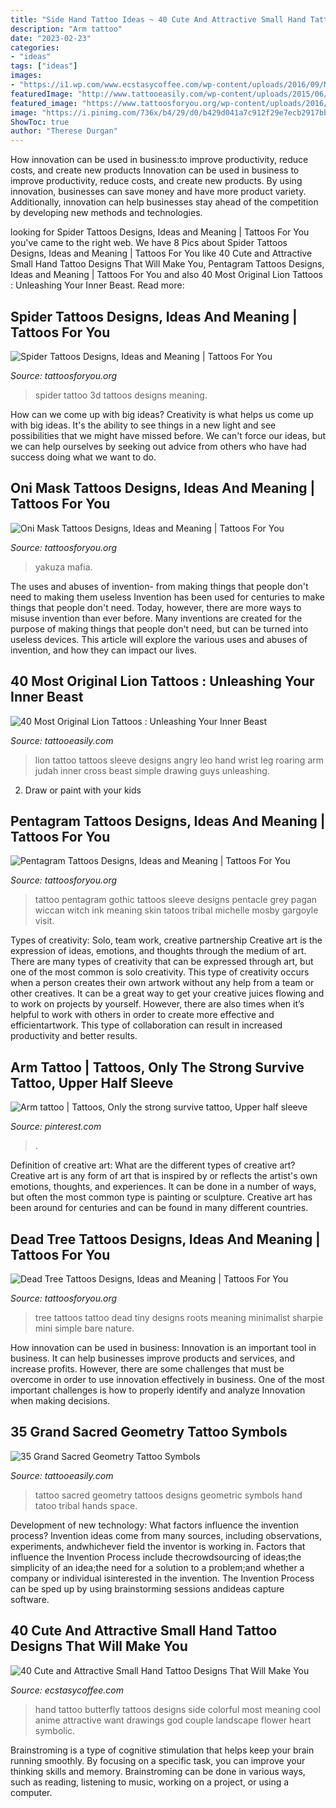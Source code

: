 ```yaml
---
title: "Side Hand Tattoo Ideas ~ 40 Cute And Attractive Small Hand Tattoo Designs That Will Make You"
description: "Arm tattoo"
date: "2023-02-23"
categories:
- "ideas"
tags: ["ideas"]
images:
- "https://i1.wp.com/www.ecstasycoffee.com/wp-content/uploads/2016/09/Most-women-opt-for-butterfly-tattoos-because-of-its-cute-shape-and-symbolic-meaning..jpg"
featuredImage: "http://www.tattooeasily.com/wp-content/uploads/2015/06/sacred-geometry-tattoo-38.jpg"
featured_image: "https://www.tattoosforyou.org/wp-content/uploads/2016/03/Oni-Mask-Tattoo-Chest.jpg"
image: "https://i.pinimg.com/736x/b4/29/d0/b429d041a7c912f29e7ecb2917bbb3f4.jpg"
ShowToc: true
author: "Therese Durgan"
---
```



How innovation can be used in business:to improve productivity, reduce costs, and create new products
Innovation can be used in business to improve productivity, reduce costs, and create new products. By using innovation, businesses can save money and have more product variety. Additionally, innovation can help businesses stay ahead of the competition by developing new methods and technologies.

	

		
looking for Spider Tattoos Designs, Ideas and Meaning | Tattoos For You you've came to the right web. We have 8 Pics about Spider Tattoos Designs, Ideas and Meaning | Tattoos For You like 40 Cute and Attractive Small Hand Tattoo Designs That Will Make You, Pentagram Tattoos Designs, Ideas and Meaning | Tattoos For You and also 40 Most Original Lion Tattoos : Unleashing Your Inner Beast. Read more:
		
    
## Spider Tattoos Designs, Ideas And Meaning | Tattoos For You

<img loading=lazy src="http://www.tattoosforyou.org/wp-content/uploads/2013/11/Spider-Tattoo-3D-768x1024.jpg" onerror="this.onerror=null;this.src='https://tse4.mm.bing.net/th?id=OIP.4DLYgCHISR1ay4zcRz5gMwHaJ4&amp;pid=15.1';" alt="Spider Tattoos Designs, Ideas and Meaning | Tattoos For You">

_Source: tattoosforyou.org_

>spider tattoo 3d tattoos designs meaning. 

	

How can we come up with big ideas?
Creativity is what helps us come up with big ideas. It's the ability to see things in a new light and see possibilities that we might have missed before. We can't force our ideas, but we can help ourselves by seeking out advice from others who have had success doing what we want to do.

    
## Oni Mask Tattoos Designs, Ideas And Meaning | Tattoos For You

<img loading=lazy src="https://www.tattoosforyou.org/wp-content/uploads/2016/03/Oni-Mask-Tattoo-Chest.jpg" onerror="this.onerror=null;this.src='https://tse4.mm.bing.net/th?id=OIP.-FyU3tu-qc4yjRXTJ-96sAHaLH&amp;pid=15.1';" alt="Oni Mask Tattoos Designs, Ideas and Meaning | Tattoos For You">

_Source: tattoosforyou.org_

>yakuza mafia. 

	

The uses and abuses of invention- from making things that people don't need to making them useless
Invention has been used for centuries to make things that people don't need. Today, however, there are more ways to misuse invention than ever before. Many inventions are created for the purpose of making things that people don't need, but can be turned into useless devices. This article will explore the various uses and abuses of invention, and how they can impact our lives.

    
## 40 Most Original Lion Tattoos : Unleashing Your Inner Beast

<img loading=lazy src="http://www.tattooeasily.com/wp-content/uploads/2014/05/Angry-Lion-Tattoo-on-Hand.jpg" onerror="this.onerror=null;this.src='https://tse4.mm.bing.net/th?id=OIP.Aob2UK6wdiFBQEss5ZM2fwHaNw&amp;pid=15.1';" alt="40 Most Original Lion Tattoos : Unleashing Your Inner Beast">

_Source: tattooeasily.com_

>lion tattoo tattoos sleeve designs angry leo hand wrist leg roaring arm judah inner cross beast simple drawing guys unleashing. 

	

2. Draw or paint with your kids

    
## Pentagram Tattoos Designs, Ideas And Meaning | Tattoos For You

<img loading=lazy src="https://www.tattoosforyou.org/wp-content/uploads/2016/03/Pentagram-Tattoos.jpg" onerror="this.onerror=null;this.src='https://tse4.mm.bing.net/th?id=OIP.AuBOCEWAK0H1yYrVsh3zBAHaJ4&amp;pid=15.1';" alt="Pentagram Tattoos Designs, Ideas and Meaning | Tattoos For You">

_Source: tattoosforyou.org_

>tattoo pentagram gothic tattoos sleeve designs pentacle grey pagan wiccan witch ink meaning skin tatoos tribal michelle mosby gargoyle visit. 

	

Types of creativity: Solo, team work, creative partnership
Creative art is the expression of ideas, emotions, and thoughts through the medium of art. There are many types of creativity that can be expressed through art, but one of the most common is solo creativity. This type of creativity occurs when a person creates their own artwork without any help from a team or other creatives. It can be a great way to get your creative juices flowing and to work on projects by yourself. However, there are also times when it’s helpful to work with others in order to create more effective and efficientartwork. This type of collaboration can result in increased productivity and better results.

    
## Arm Tattoo | Tattoos, Only The Strong Survive Tattoo, Upper Half Sleeve

<img loading=lazy src="https://i.pinimg.com/736x/b4/29/d0/b429d041a7c912f29e7ecb2917bbb3f4.jpg" onerror="this.onerror=null;this.src='https://tse2.mm.bing.net/th?id=OIP.b0wSILnmxpf7lBzfT_r2LgHaNK&amp;pid=15.1';" alt="Arm tattoo | Tattoos, Only the strong survive tattoo, Upper half sleeve">

_Source: pinterest.com_

>. 

	

Definition of creative art: What are the different types of creative art?
Creative art is any form of art that is inspired by or reflects the artist's own emotions, thoughts, and experiences. It can be done in a number of ways, but often the most common type is painting or sculpture. Creative art has been around for centuries and can be found in many different countries.

    
## Dead Tree Tattoos Designs, Ideas And Meaning | Tattoos For You

<img loading=lazy src="https://www.tattoosforyou.org/wp-content/uploads/2016/03/Small-Dead-Tree-Tattoo.jpg" onerror="this.onerror=null;this.src='https://tse4.mm.bing.net/th?id=OIP.zCeJMU8-hOVdlS7hQZHrRAHaJ4&amp;pid=15.1';" alt="Dead Tree Tattoos Designs, Ideas and Meaning | Tattoos For You">

_Source: tattoosforyou.org_

>tree tattoos tattoo dead tiny designs roots meaning minimalist sharpie mini simple bare nature. 

	

How innovation can be used in business:
Innovation is an important tool in business. It can help businesses improve products and services, and increase profits. However, there are some challenges that must be overcome in order to use innovation effectively in business. One of the most important challenges is how to properly identify and analyze Innovation when making decisions.

    
## 35 Grand Sacred Geometry Tattoo Symbols

<img loading=lazy src="http://www.tattooeasily.com/wp-content/uploads/2015/06/sacred-geometry-tattoo-38.jpg" onerror="this.onerror=null;this.src='https://tse4.mm.bing.net/th?id=OIP.QvwGo8sd6XTiBKg2t6KQeQHaLI&amp;pid=15.1';" alt="35 Grand Sacred Geometry Tattoo Symbols">

_Source: tattooeasily.com_

>tattoo sacred geometry tattoos designs geometric symbols hand tatoo tribal hands space. 

	

Development of new technology: What factors influence the invention process?
Invention ideas come from many sources, including observations, experiments, andwhichever field the inventor is working in. Factors that influence the Invention Process include thecrowdsourcing of ideas;the simplicity of an idea;the need for a solution to a problem;and whether a company or individual isinterested in the invention. The Invention Process can be sped up by using brainstorming sessions andideas capture software.

    
## 40 Cute And Attractive Small Hand Tattoo Designs That Will Make You

<img loading=lazy src="https://i1.wp.com/www.ecstasycoffee.com/wp-content/uploads/2016/09/Most-women-opt-for-butterfly-tattoos-because-of-its-cute-shape-and-symbolic-meaning..jpg" onerror="this.onerror=null;this.src='https://tse4.mm.bing.net/th?id=OIP.dbbKD19mmAy72aU9MVmi5gHaJ4&amp;pid=15.1';" alt="40 Cute and Attractive Small Hand Tattoo Designs That Will Make You">

_Source: ecstasycoffee.com_

>hand tattoo butterfly tattoos designs side colorful most meaning cool anime attractive want drawings god couple landscape flower heart symbolic. 

	

Brainstroming is a type of cognitive stimulation that helps keep your brain running smoothly. By focusing on a specific task, you can improve your thinking skills and memory. Brainstroming can be done in various ways, such as reading, listening to music, working on a project, or using a computer.

